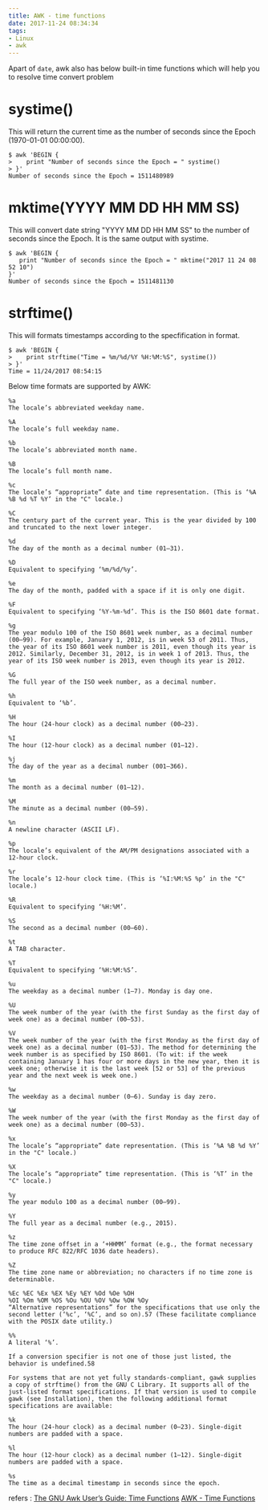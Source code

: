 ```yaml
---
title: AWK - time functions
date: 2017-11-24 08:34:34
tags:
- Linux
- awk
---
```


Apart of `date`, awk also has below built-in time functions which will help you
to resolve time convert problem

# systime()
This will return the current time as the number of seconds since the Epoch (1970-01-01 00:00:00). 

```
$ awk 'BEGIN {
>    print "Number of seconds since the Epoch = " systime()
> }'
Number of seconds since the Epoch = 1511480989
```

# mktime(YYYY MM DD HH MM SS)
This will convert date string "YYYY MM DD HH MM SS" to the number of seconds
since the Epoch. It is the same output with systime.

```
$ awk 'BEGIN {
   print "Number of seconds since the Epoch = " mktime("2017 11 24 08 52 10")
}'
Number of seconds since the Epoch = 1511481130
```

# strftime()
This will formats timestamps according to the specfification in format.

```
$ awk 'BEGIN {
>    print strftime("Time = %m/%d/%Y %H:%M:%S", systime())
> }'
Time = 11/24/2017 08:54:15
```

<!-- more -->

Below time formats are supported by AWK:

```
%a
The locale’s abbreviated weekday name.

%A
The locale’s full weekday name.

%b
The locale’s abbreviated month name.

%B
The locale’s full month name.

%c
The locale’s “appropriate” date and time representation. (This is ‘%A %B %d %T %Y’ in the "C" locale.)

%C
The century part of the current year. This is the year divided by 100 and truncated to the next lower integer.

%d
The day of the month as a decimal number (01–31).

%D
Equivalent to specifying ‘%m/%d/%y’.

%e
The day of the month, padded with a space if it is only one digit.

%F
Equivalent to specifying ‘%Y-%m-%d’. This is the ISO 8601 date format.

%g
The year modulo 100 of the ISO 8601 week number, as a decimal number (00–99). For example, January 1, 2012, is in week 53 of 2011. Thus, the year of its ISO 8601 week number is 2011, even though its year is 2012. Similarly, December 31, 2012, is in week 1 of 2013. Thus, the year of its ISO week number is 2013, even though its year is 2012.

%G
The full year of the ISO week number, as a decimal number.

%h
Equivalent to ‘%b’.

%H
The hour (24-hour clock) as a decimal number (00–23).

%I
The hour (12-hour clock) as a decimal number (01–12).

%j
The day of the year as a decimal number (001–366).

%m
The month as a decimal number (01–12).

%M
The minute as a decimal number (00–59).

%n
A newline character (ASCII LF).

%p
The locale’s equivalent of the AM/PM designations associated with a 12-hour clock.

%r
The locale’s 12-hour clock time. (This is ‘%I:%M:%S %p’ in the "C" locale.)

%R
Equivalent to specifying ‘%H:%M’.

%S
The second as a decimal number (00–60).

%t
A TAB character.

%T
Equivalent to specifying ‘%H:%M:%S’.

%u
The weekday as a decimal number (1–7). Monday is day one.

%U
The week number of the year (with the first Sunday as the first day of week one) as a decimal number (00–53).

%V
The week number of the year (with the first Monday as the first day of week one) as a decimal number (01–53). The method for determining the week number is as specified by ISO 8601. (To wit: if the week containing January 1 has four or more days in the new year, then it is week one; otherwise it is the last week [52 or 53] of the previous year and the next week is week one.)

%w
The weekday as a decimal number (0–6). Sunday is day zero.

%W
The week number of the year (with the first Monday as the first day of week one) as a decimal number (00–53).

%x
The locale’s “appropriate” date representation. (This is ‘%A %B %d %Y’ in the "C" locale.)

%X
The locale’s “appropriate” time representation. (This is ‘%T’ in the "C" locale.)

%y
The year modulo 100 as a decimal number (00–99).

%Y
The full year as a decimal number (e.g., 2015).

%z
The time zone offset in a ‘+HHMM’ format (e.g., the format necessary to produce RFC 822/RFC 1036 date headers).

%Z
The time zone name or abbreviation; no characters if no time zone is determinable.

%Ec %EC %Ex %EX %Ey %EY %Od %Oe %OH
%OI %Om %OM %OS %Ou %OU %OV %Ow %OW %Oy
“Alternative representations” for the specifications that use only the second letter (‘%c’, ‘%C’, and so on).57 (These facilitate compliance with the POSIX date utility.)

%%
A literal ‘%’.

If a conversion specifier is not one of those just listed, the behavior is undefined.58

For systems that are not yet fully standards-compliant, gawk supplies a copy of strftime() from the GNU C Library. It supports all of the just-listed format specifications. If that version is used to compile gawk (see Installation), then the following additional format specifications are available:

%k
The hour (24-hour clock) as a decimal number (0–23). Single-digit numbers are padded with a space.

%l
The hour (12-hour clock) as a decimal number (1–12). Single-digit numbers are padded with a space.

%s
The time as a decimal timestamp in seconds since the epoch.
```

refers : 
[The GNU Awk User&rsquo;s Guide: Time Functions](https://www.gnu.org/software/gawk/manual/html_node/Time-Functions.html)
[AWK - Time Functions](https://www.tutorialspoint.com/awk/awk_time_functions.htm)

